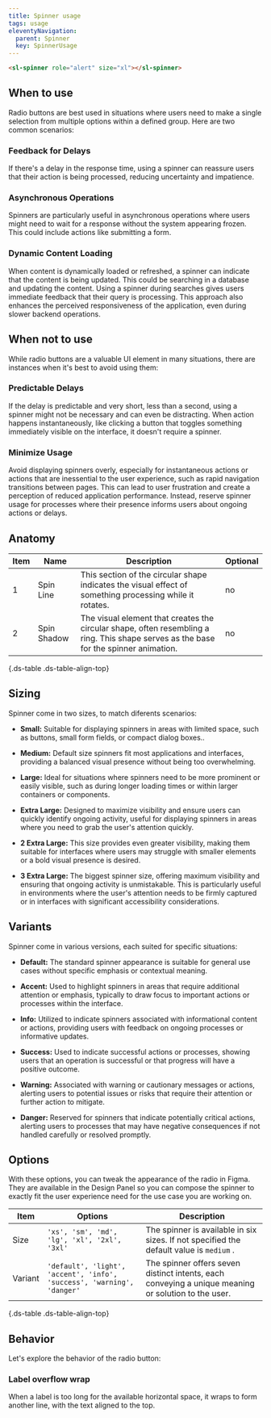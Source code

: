```yaml
---
title: Spinner usage
tags: usage
eleventyNavigation:
  parent: Spinner
  key: SpinnerUsage
---
```


<section class="no-heading">

<div class="ds-example">

<sl-spinner role="alert" size="md"></sl-spinner>

</div>

<div class="ds-code">
  
  ```html
  <sl-spinner role="alert" size="xl"></sl-spinner>
  ```

</div>

</section>


<section>

## When to use
Radio buttons are best used in situations where users need to make a single selection from multiple options within a defined group. Here are two common scenarios:

### Feedback for Delays
If there's a delay in the response time, using a spinner can reassure users that their action is being processed, reducing uncertainty and impatience.

### Asynchronous Operations
Spinners are particularly useful in asynchronous operations where users might need to wait for a response without the system appearing frozen. This could include actions like submitting a form.

### Dynamic Content Loading
When content is dynamically loaded or refreshed, a spinner can indicate that the content is being updated. This could be searching in a database and updating the content. Using a spinner during searches gives users immediate feedback that their query is processing. This approach also enhances the perceived responsiveness of the application, even during slower backend operations.

</section>


<section>

## When not to use

While radio buttons are a valuable UI element in many situations, there are instances when it's best to avoid using them:

### Predictable Delays
If the delay is predictable and very short, less than a second, using a spinner might not be necessary and can even be distracting. When action happens instantaneously, like clicking a button that toggles something immediately visible on the interface, it doesn't require a spinner.

### Minimize Usage
Avoid displaying spinners overly, especially for instantaneous actions or actions that are inessential to the user experience, such as rapid navigation transitions between pages. This can lead to user frustration and create a perception of reduced application performance. Instead, reserve spinner usage for processes where their presence informs users about ongoing actions or delays.

</section>


<section>

## Anatomy

|Item|Name| Description | Optional|
|-|-|-|-|
|1|Spin Line |This section of the circular shape indicates the visual effect of something processing while it rotates. |no|
|2|Spin Shadow |The visual element that creates the circular shape, often resembling a ring. This shape serves as the base for the spinner animation. |no|


{.ds-table .ds-table-align-top}

</section>


<section>

## Sizing

Spinner come in two sizes, to match diferents scenarios:

  - **Small:** Suitable for displaying spinners in areas with limited space, such as buttons, small form fields, or compact dialog boxes..

  - **Medium:** Default size spinners fit most applications and interfaces, providing a balanced visual presence without being too overwhelming.

  - **Large:** Ideal for situations where spinners need to be more prominent or easily visible, such as during longer loading times or within larger containers or components.

  - **Extra Large:** Designed to maximize visibility and ensure users can quickly identify ongoing activity, useful for displaying spinners in areas where you need to grab the user's attention quickly.

  - **2 Extra Large:** This size provides even greater visibility, making them suitable for interfaces where users may struggle with smaller elements or a bold visual presence is desired.

  - **3 Extra Large:** The biggest spinner size, offering maximum visibility and ensuring that ongoing activity is unmistakable. This is particularly useful in environments where the user's attention needs to be firmly captured or in interfaces with significant accessibility considerations.

</section>



<section>

## Variants

Spinner come in various versions, each suited for specific situations:

  - **Default:** The standard spinner appearance is suitable for general use cases without specific emphasis or contextual meaning.

  - **Accent:** Used to highlight spinners in areas that require additional attention or emphasis, typically to draw focus to important actions or processes within the interface.

  - **Info:** Utilized to indicate spinners associated with informational content or actions, providing users with feedback on ongoing processes or informative updates.

  - **Success:** Used to indicate successful actions or processes, showing users that an operation is successful or that progress will have a positive outcome.

  - **Warning:** Associated with warning or cautionary messages or actions, alerting users to potential issues or risks that require their attention or further action to mitigate.

  - **Danger:** Reserved for spinners that indicate potentially critical actions, alerting users to processes that may have negative consequences if not handled carefully or resolved promptly.

</section>


<section>

## Options

With these options, you can tweak the appearance of the radio in Figma. They are available in the Design Panel so you can compose the spinner to exactly fit the user experience need for the use case you are working on.

|Item|Options|Description|
|-|-|-|
|Size|`'xs', 'sm', 'md', 'lg', 'xl', '2xl', '3xl'`|The spinner is available in six sizes. If not specified the default value is `medium` .|
|Variant|`'default', 'light', 'accent', 'info', 'success', 'warning', 'danger'`|The spinner offers seven distinct intents, each conveying a unique meaning or solution to the user.|

{.ds-table .ds-table-align-top}

</section>


<section>

## Behavior
Let's explore the behavior of the radio button:

### Label overflow wrap
When a label is too long for the available horizontal space, it wraps to form another line, with the text aligned to the top.


</section>